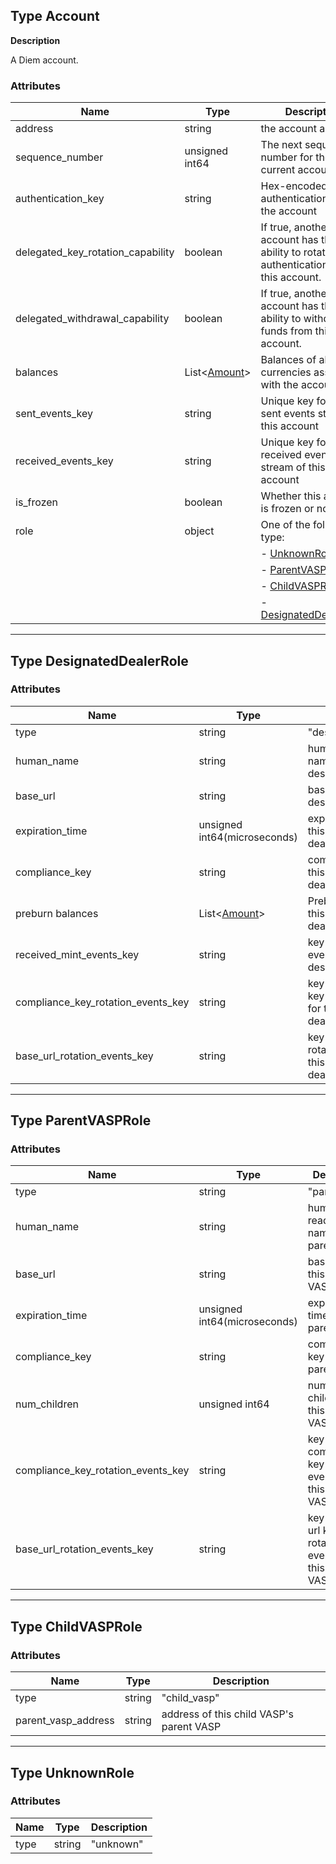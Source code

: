 ## Type Account

**Description**

A Diem account.


### Attributes

| Name                              | Type                           | Description                                                                                 |
|-----------------------------------|--------------------------------|---------------------------------------------------------------------------------------------|
| address                           | string                         | the account address                                                                         |
| sequence_number                   | unsigned int64                 | The next sequence number for the current account                                            |
| authentication_key                | string                         | Hex-encoded authentication key for the account                                              |
| delegated_key_rotation_capability | boolean                        | If true, another account has the ability to rotate the authentication key for this account. |
| delegated_withdrawal_capability   | boolean                        | If true, another account has the ability to withdraw funds from this account.               |
| balances                          | List<[Amount](type_amount.md)> | Balances of all the currencies associated with the account                                  |
| sent_events_key                   | string                         | Unique key for the sent events stream of this account                                       |
| received_events_key               | string                         | Unique key for the received events stream of this account                                   |
| is_frozen                         | boolean                        | Whether this account is frozen or not                                                       |
| role                              | object                         | One of the following type:                                                                |
|                                   |                                |   - [UnknownRole](#type-unknownrole) |
|                                   |                                |   - [ParentVASPRole](#type-parentvasprole) |
|                                   |                                |   - [ChildVASPRole](#type-childvasprole) |
|                                   |                                |   - [DesignatedDealerRole](#type-designateddealerrole) |

---

## Type DesignatedDealerRole

### Attributes

| Name                               | Type                           | Description                                                       |
|------------------------------------|--------------------------------|-------------------------------------------------------------------|
| type                               | string                         | "designated_dealer"                                               |
| human_name                         | string                         | human-readable name of this designated dealer                     |
| base_url                           | string                         | base URL for this designated dealer                               |
| expiration_time                    | unsigned int64(microseconds)   | expiration time for this designated dealer                        |
| compliance_key                     | string                         | compliance key for this designated dealer                         |
| preburn balances                   | List<[Amount](type_amount.md)> | Preburn balances of this designated dealer                        |
| received_mint_events_key           | string                         | key of received mint events for this designated dealer            |
| compliance_key_rotation_events_key | string                         | key of compliance key rotation events for this designated dealer  |
| base_url_rotation_events_key       | string                         | key of base url key rotation events for this designated dealer    |


---

## Type ParentVASPRole

### Attributes

| Name                               | Type                         | Description                                                       |
|------------------------------------|------------------------------|-------------------------------------------------------------------|
| type                               | string                       | "parent_vasp"                                                     |
| human_name                         | string                       | human-readable name of this parent VASP                           |
| base_url                           | string                       | base URL for this parent VASP                                     |
| expiration_time                    | unsigned int64(microseconds) | expiration time for this parent VASP                              |
| compliance_key                     | string                       | compliance key for this parent VASP                               |
| num_children                       | unsigned int64               | number of children of this parent VASP                            |
| compliance_key_rotation_events_key | string                       | key of compliance key rotation events for this parent VASP        |
| base_url_rotation_events_key       | string                       | key of base url key rotation events for this parent VASP          |



---



## Type ChildVASPRole

### Attributes

| Name                | Type   | Description                                |
|---------------------|--------|--------------------------------------------|
| type                | string | "child_vasp"                               |
| parent_vasp_address | string | address of this child VASP's parent VASP   |


---

## Type UnknownRole

### Attributes

| Name                | Type   | Description                                |
|---------------------|--------|--------------------------------------------|
| type                | string | "unknown"                                  |
